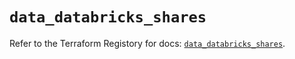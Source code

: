 # `data_databricks_shares`

Refer to the Terraform Registory for docs: [`data_databricks_shares`](https://registry.terraform.io/providers/databricks/databricks/1.19.0/docs/data-sources/shares).
